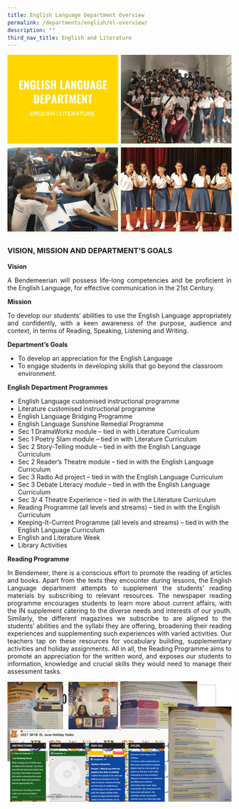 ```yaml
---
title: English Language Department Overview
permalink: /departments/english/el-overview/
description: ""
third_nav_title: English and Literature
---
```

<img src="/images/Departments/EL-dept.png" alt="English Language Department Overview" style="width:804px" />


### VISION, MISSION AND DEPARTMENT’S GOALS

**Vision**

<p style="text-align:justify">A Bendemeerian will possess life-long competencies and be proficient in the English Language, for effective communication in the 21st Century.</p>

**Mission**

<p style="text-align:justify">To develop our students’ abilities to use the English Language appropriately and confidently, with a keen awareness of the purpose, audience and context, in terms of Reading, Speaking, Listening and Writing.</p>


**Department’s Goals**

* To develop an appreciation for the English Language
* To engage students in developing skills that go beyond the classroom environment.

**English Department Programmes**

* English Language customised instructional programme<br>
* Literature customised instructional programme<br>
* English Language Bridging Programme<br>
* English Language Sunshine Remedial Programme<br>
* Sec 1 DramaWorkz module – tied in with Literature Curriculum<br>
* Sec 1 Poetry Slam module – tied in with Literature Curriculum<br>
* Sec 2 Story-Telling module – tied in with the English Language Curriculum<br>
* Sec 2 Reader’s Theatre module – tied in with the English Language Curriculum<br>
* Sec 3 Radio Ad project – tied in with the English Language Curriculum<br>
* Sec 3 Debate Literacy module – tied in with the English Language Curriculum<br>
* Sec 3/ 4 Theatre Experience – tied in with the Literature Curriculum<br>
* Reading Programme (all levels and streams) – tied in with the English Curriculum<br>
* Keeping-It-Current Programme (all levels and streams) – tied in with the English Language Curriculum<br>
* English and Literature Week<br>
* Library Activities
 

**Reading Programme**

<p style="text-align:justify">In Bendemeer, there is a conscious effort to promote the reading of articles and books. Apart from the texts they encounter during lessons, the English Language department attempts to supplement the students’ reading materials by subscribing to relevant resources. The newspaper reading programme encourages students to learn more about current affairs, with the IN supplement catering to the diverse needs and interests of our youth. Similarly, the different magazines we subscribe to are aligned to the students’ abilities and the syllabi they are offering, broadening their reading experiences and supplementing such experiences with varied activities. Our teachers tap on these resources for vocabulary building, supplementary activities and holiday assignments. All in all, the Reading Programme aims to promote an appreciation for the written word, and exposes our students to information, knowledge and crucial skills they would need to manage their assessment tasks.</p>

<img src="/images/Departments/EL-d2.png" alt="English Language Department Overview" style="width:600px" />
